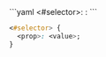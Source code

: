 <div data-size="75" class="syntax"></div>
```yaml
<#selector>:
  <prop>: <value>
```

```css
<#selector> {
  <prop>: <value>;
}
```
<div class="cf"></div>

